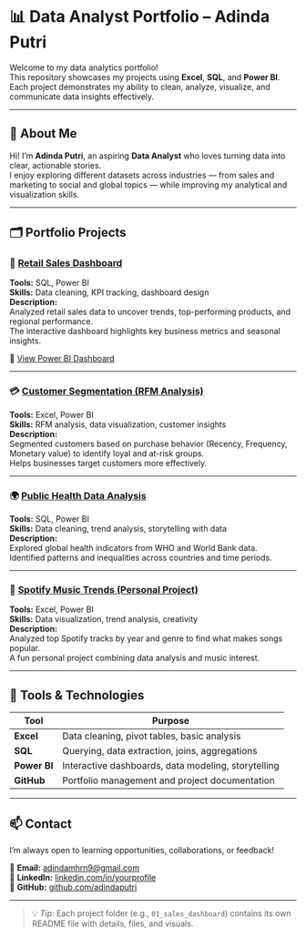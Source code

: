 # 📊 Data Analyst Portfolio – Adinda Putri

Welcome to my data analytics portfolio!  
This repository showcases my projects using **Excel**, **SQL**, and **Power BI**.  
Each project demonstrates my ability to clean, analyze, visualize, and communicate data insights effectively.

---

## 🧭 About Me
Hi! I’m **Adinda Putri**, an aspiring **Data Analyst** who loves turning data into clear, actionable stories.  
I enjoy exploring different datasets across industries — from sales and marketing to social and global topics — while improving my analytical and visualization skills.

---

## 🗂️ Portfolio Projects

### 🏪 [Retail Sales Dashboard](./01_sales_dashboard)
**Tools:** SQL, Power BI  
**Skills:** Data cleaning, KPI tracking, dashboard design  
**Description:**  
Analyzed retail sales data to uncover trends, top-performing products, and regional performance.  
The interactive dashboard highlights key business metrics and seasonal insights.

🔗 [View Power BI Dashboard](YOUR_DASHBOARD_LINK_HERE)

---

### 💳 [Customer Segmentation (RFM Analysis)](./02_customer_segmentation)
**Tools:** Excel, Power BI  
**Skills:** RFM analysis, data visualization, customer insights  
**Description:**  
Segmented customers based on purchase behavior (Recency, Frequency, Monetary value) to identify loyal and at-risk groups.  
Helps businesses target customers more effectively.

---

### 🌍 [Public Health Data Analysis](./03_public_health_analysis)
**Tools:** SQL, Power BI  
**Skills:** Data cleaning, trend analysis, storytelling with data  
**Description:**  
Explored global health indicators from WHO and World Bank data.  
Identified patterns and inequalities across countries and time periods.

---

### 🎵 [Spotify Music Trends (Personal Project)](./04_spotify_music_trends)
**Tools:** Excel, Power BI  
**Skills:** Data visualization, trend analysis, creativity  
**Description:**  
Analyzed top Spotify tracks by year and genre to find what makes songs popular.  
A fun personal project combining data analysis and music interest.

---

## 🧰 Tools & Technologies
| Tool | Purpose |
|------|----------|
| **Excel** | Data cleaning, pivot tables, basic analysis |
| **SQL** | Querying, data extraction, joins, aggregations |
| **Power BI** | Interactive dashboards, data modeling, storytelling |
| **GitHub** | Portfolio management and project documentation |

---

## 📫 Contact
I’m always open to learning opportunities, collaborations, or feedback!

📧 **Email:** adindamhrn9@gmail.com  
💼 **LinkedIn:** [linkedin.com/in/yourprofile](https://www.linkedin.com/in/adinda-pm)  
🐙 **GitHub:** [github.com/adindaputri](https://github.com/adindapmhrn)

---

> 💡 *Tip:* Each project folder (e.g., `01_sales_dashboard`) contains its own README file with details, files, and visuals.
